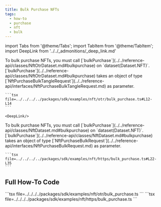 ```yaml
---
title: Bulk Purchase NFTs
tags:
  - how-to
  - purchase
  - nft
  - bulk
---
```


import Tabs from '@theme/Tabs';
import TabItem from '@theme/TabItem';
import DeepLink from '../../_admonitions/_deep_link.md'

<Tabs groupId="request-type">
  <TabItem value="otr" label="OTR">
    To bulk purchase NFTs, you must call [`bulkPurchase`](../../reference-api/classes/NftOtrDataset.md#bulkpurchase) on `dataset(Dataset.NFT)`.
    [`bulkPurchase`](../../reference-api/classes/NftOtrDataset.md#bulkpurchase) takes an object of type [`NftPurchaseBulkTangleRequest`](../../reference-api/interfaces/NftPurchaseBulkTangleRequest.md) as parameter.

    ```tsx file=../../../../packages/sdk/examples/nft/otr/bulk_purchase.ts#L12-L14
    ```

    <DeepLink/>
  </TabItem>  
  <TabItem value="https" label="HTTPS">
    To bulk purchase NFTs, you must call [`bulkPurchase`](../../reference-api/classes/NftDataset.md#bulkpurchase) on `dataset(Dataset.NFT)`.
    [`bulkPurchase`](../../reference-api/classes/NftDataset.md#bulkpurchase) takes an object of type [`NftPurchaseBulkRequest`](../../reference-api/interfaces/NftPurchaseBulkRequest.md) as parameter.

    ```tsx file=../../../../packages/sdk/examples/nft/https/bulk_purchase.ts#L22-L35
    ```
  </TabItem>
</Tabs>

## Full How-To Code

<Tabs groupId="request-type">
  <TabItem value="otr" label="OTR">
    ```tsx file=../../../../packages/sdk/examples/nft/otr/bulk_purchase.ts
    ```
  </TabItem>  
  <TabItem value="https" label="HTTPS">
    ```tsx file=../../../../packages/sdk/examples/nft/https/bulk_purchase.ts
    ```
  </TabItem>
</Tabs>
